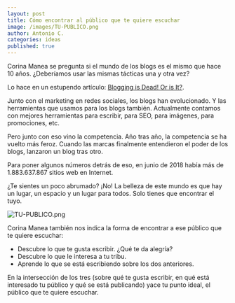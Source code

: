 ```yaml
---
layout: post
title: Cómo encontrar al público que te quiere escuchar
image: /images/TU-PUBLICO.png
author: Antonio C.
categories: ideas
published: true
---
```


Corina Manea se pregunta si el mundo de los blogs es el mismo que hace 10 años. ¿Deberíamos usar las mismas tácticas una y otra vez? 

Lo hace en un estupendo artículo: [Blogging is Dead! Or is It?](https://medium.com/@corinamanea/blogging-is-dead-or-is-it-57c559b253e6).

Junto con el marketing en redes sociales, los blogs han evolucionado. Y las herramientas que usamos para los blogs también. Actualmente contamos con mejores herramientas para escribir, para SEO, para imágenes, para promociones, etc.

Pero junto con eso vino la competencia. Año tras año, la competencia se ha vuelto más feroz. Cuando las marcas finalmente entendieron el poder de los blogs, lanzaron un blog tras otro.

Para poner algunos números detrás de eso, en junio de 2018 había más de 1.883.637.867 sitios web en Internet.

¿Te sientes un poco abrumado? ¡No! La belleza de este mundo es que hay un lugar, un espacio y un lugar para todos. Solo tienes que encontrar el tuyo. 

![TU-PUBLICO.png]({{site.baseurl}}/images/TU-PUBLICO.png)

Corina Manea también nos indica la forma de encontrar a ese público que te quiere escuchar: 

- Descubre lo que te gusta escribir. ¿Qué te da alegría?
- Descubre lo que le interesa a tu tribu.
- Aprende lo que se está escribiendo sobre los dos anteriores.

En la intersección de los tres (sobre qué te gusta escribir, en qué está interesado tu público y qué se está publicando) yace tu punto ideal, el público que te quiere escuchar.
